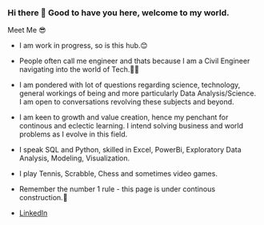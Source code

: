 ### Hi there 👋 Good to have you here, welcome to my world.

Meet Me 😎

- I am work in progress, so is this hub.😊

- People often call me engineer and thats because I am a Civil Engineer navigating into the world of Tech.👷🏾‍

- I am pondered with lot of questions regarding science, technology, general workings of being and more particularly Data Analysis/Science. I am open to conversations     revolving these subjects and beyond. 

- I am keen to growth and value creation, hence my penchant for continous and eclectic learning. I intend solving business and world problems as I evolve in this            field.
- I speak SQL and Python, skilled in Excel, PowerBi, Exploratory Data Analysis, Modeling, Visualization.

- I play Tennis, Scrabble, Chess and sometimes video games.

- Remember the number 1 rule - this page is under continous construction.🚧

- [LinkedIn](www.linkedin.com/in/ayomikun-agbaje)
